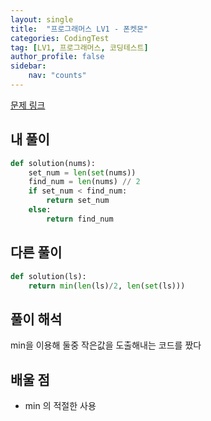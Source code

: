```yaml
---
layout: single
title:  "프로그래머스 LV1 - 폰켓몬"
categories: CodingTest
tag: [LV1, 프로그래머스, 코딩테스트]
author_profile: false
sidebar: 
    nav: "counts"
---
```


[문제 링크](https://school.programmers.co.kr/learn/courses/30/lessons/1845)

## 내 풀이
```python
def solution(nums):
    set_num = len(set(nums))
    find_num = len(nums) // 2
    if set_num < find_num:
        return set_num
    else:
        return find_num
```

## 다른 풀이
```python
def solution(ls):
    return min(len(ls)/2, len(set(ls)))
```

## 풀이 해석
min을 이용해 둘중 작은값을 도출해내는 코드를 짰다

## 배울 점
- min 의 적절한 사용